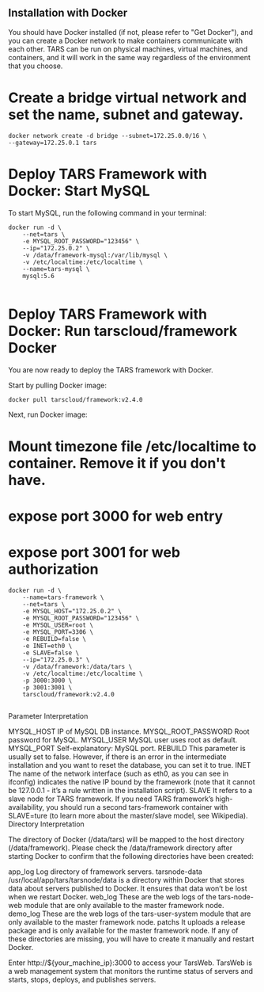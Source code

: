 ## Installation with Docker ###
You should have Docker installed (if not, please refer to "Get Docker"), 
and you can create a Docker network to make containers communicate with each other. 
TARS can be run on physical machines, virtual machines, and containers, and it will work in the same way regardless of the environment that you choose.


# Create a bridge virtual network and set the name, subnet and gateway.
```
docker network create -d bridge --subnet=172.25.0.0/16 \
--gateway=172.25.0.1 tars

```

# Deploy TARS Framework with Docker: Start MySQL #

To start MySQL, run the following command in your terminal:

```
docker run -d \ 
    --net=tars \ 
    -e MYSQL_ROOT_PASSWORD="123456" \ 
    --ip="172.25.0.2" \ 
    -v /data/framework-mysql:/var/lib/mysql \ 
    -v /etc/localtime:/etc/localtime \ 
    --name=tars-mysql \ 
    mysql:5.6
    
```

# Deploy TARS Framework with Docker: Run tarscloud/framework Docker #

You are now ready to deploy the TARS framework with Docker.

Start by pulling Docker image:

```
docker pull tarscloud/framework:v2.4.0

```

Next, run Docker image:

# Mount timezone file /etc/localtime to container. Remove it if you don't have.
# expose port 3000 for web entry
# expose port 3001 for web authorization

```
docker run -d \
    --name=tars-framework \
    --net=tars \
    -e MYSQL_HOST="172.25.0.2" \
    -e MYSQL_ROOT_PASSWORD="123456" \
    -e MYSQL_USER=root \
    -e MYSQL_PORT=3306 \
    -e REBUILD=false \
    -e INET=eth0 \
    -e SLAVE=false \
    --ip="172.25.0.3" \
    -v /data/framework:/data/tars \
    -v /etc/localtime:/etc/localtime \
    -p 3000:3000 \
    -p 3001:3001 \
    tarscloud/framework:v2.4.0
    
```

Parameter Interpretation

MYSQL_HOST
IP of MySQL DB instance.
MYSQL_ROOT_PASSWORD
Root password for MySQL.
MYSQL_USER
MySQL user uses root as default.
MYSQL_PORT
Self-explanatory: MySQL port.
REBUILD
This parameter is usually set to false. However, if there is an error in the intermediate installation and you want to reset the database, you can set it to true.
INET
The name of the network interface (such as eth0, as you can see in ifconfig) indicates the native IP bound by the framework (note that it cannot be 127.0.0.1 - it’s a rule written in the installation script).
SLAVE
It refers to a slave node for TARS framework. If you need TARS framework’s high-availability, you should run a second tars-framework container with SLAVE=ture (to learn more about the master/slave model, see Wikipedia).
Directory Interpretation

The directory of Docker (/data/tars) will be mapped to the host directory (/data/framework). Please check the /data/framework directory after starting Docker to confirm that the following directories have been created:

app_log
Log directory of framework servers.
tarsnode-data
/usr/local/app/tars/tarsnode/data is a directory within Docker that stores data about servers published to Docker. It ensures that data won’t be lost when we restart Docker.
web_log
These are the web logs of the tars-node-web module that are only available to the master framework node.
demo_log
These are the web logs of the tars-user-system module that are only available to the master framework node.
patchs
It uploads a release package and is only available for the master framework node.
If any of these directories are missing, you will have to create it manually and restart Docker.

Enter http://${your_machine_ip}:3000 to access your TarsWeb. TarsWeb is a web management system that monitors the runtime status of servers and starts, stops, deploys, and publishes servers.
